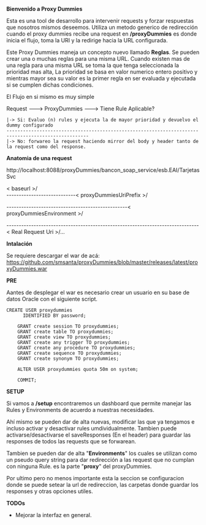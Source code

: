 **Bienvenido a Proxy Dummies**

Esta es una tool de desarrollo para intervenir requests y forzar respuestas que nosotros mismos deseemos.
Utiliza un metodo generico de redirección cuando el proxy dummies recibe una request en **/proxyDummies** es donde inicia
el flujo, toma la URI y la redirige hacia la URL configurada.

Este Proxy Dummies maneja un concepto nuevo llamado **Reglas**. 
Se pueden crear una o muchas reglas para una misma URL. Cuando existen mas de una regla para una misma URL se toma la 
que tenga seleccionada la prioridad mas alta, La prioridad se basa en valor numerico entero positivo y mientras mayor 
sea su valor es la primer regla en ser evaluada y ejecutada si se cumplen dichas condiciones.

El Flujo en si mismo es muy simple 

Request ---> ProxyDummies ---> Tiene Rule Aplicable?
    
    |-> Si: Evaluo (n) rules y ejecuta la de mayor prioridad y devuelvo el dummy configurado
    ----------------------------------------------------------------------------------------------------
    |-> No: forwareo la request haciendo mirror del body y header tanto de la request como del response.


**Anatomia de una request**

http://localhost:8088/proxyDummies/bancon_soap_service/esb.EAI/TarjetasSvc

                     
< baseurl >/            
----------------------------< proxyDummiesUriPrefix >/

-------------------------------------------------< proxyDummiesEnvironment >/

------------------------------------------------------------------------------< Real Request Uri >/...

**Intalación** 

Se requiere descargar el war de acá: 
https://github.com/smsanta/proxyDummies/blob/master/releases/latest/proxyDummies.war

**PRE** 

Aantes de desplegar el war es necesario crear un usuario en su base de datos Oracle con el siguiente script.

    CREATE USER proxydummies
          IDENTIFIED BY password;
        
        GRANT create session TO proxydummies;
        GRANT create table TO proxydummies;
        GRANT create view TO proxydummies;
        GRANT create any trigger TO proxydummies;
        GRANT create any procedure TO proxydummies;
        GRANT create sequence TO proxydummies;
        GRANT create synonym TO proxydummies;
        
        ALTER USER proxydummies quota 50m on system;
        
        COMMIT;
        
**SETUP**

Si vamos a **/setup** encontraremos un dashboard que permite manejar las Rules y Environments de acuerdo a nuestras necesidades.

Ahí mismo se pueden dar de alta nuevas, modificar las que ya tengamos e incluso activar y desactivar rules umdividualmente.
Tambien puede activarse/desactivarse el saveResponses (En el header) para guardar las responses de todos las requests que
se forwarean.

Tambien se pueden dar de alta "**Environments**" los cuales se utilizan como un pseudo query string para dar redirección 
a las request que no cumplan con ninguna Rule. es la parte "**proxy**" del proxyDummies.

Por ultimo pero no menos importante esta la seccion se configuracion donde se puede setear la url de redireccion, 
las carpetas donde guardar los responses y otras opciones utiles.

**TODOs**
- Mejorar la interfaz en general.